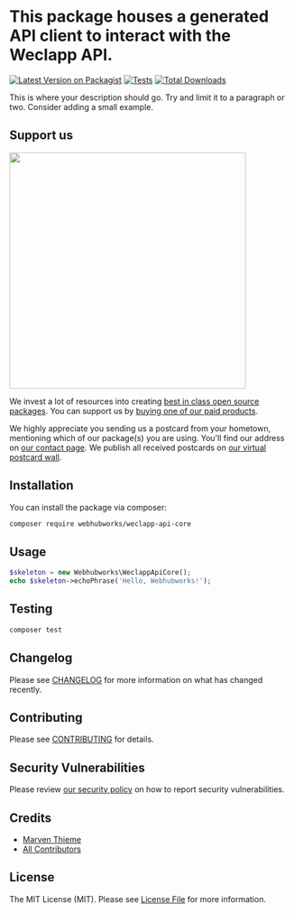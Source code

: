 # This package houses a generated API client to interact with the Weclapp API.

[![Latest Version on Packagist](https://img.shields.io/packagist/v/webhubworks/weclapp-api-core.svg?style=flat-square)](https://packagist.org/packages/webhubworks/weclapp-api-core)
[![Tests](https://img.shields.io/github/actions/workflow/status/webhubworks/weclapp-api-core/run-tests.yml?branch=main&label=tests&style=flat-square)](https://github.com/webhubworks/weclapp-api-core/actions/workflows/run-tests.yml)
[![Total Downloads](https://img.shields.io/packagist/dt/webhubworks/weclapp-api-core.svg?style=flat-square)](https://packagist.org/packages/webhubworks/weclapp-api-core)

This is where your description should go. Try and limit it to a paragraph or two. Consider adding a small example.

## Support us

[<img src="https://github-ads.s3.eu-central-1.amazonaws.com/weclapp-api-core.jpg?t=1" width="419px" />](https://spatie.be/github-ad-click/weclapp-api-core)

We invest a lot of resources into creating [best in class open source packages](https://spatie.be/open-source). You can support us by [buying one of our paid products](https://spatie.be/open-source/support-us).

We highly appreciate you sending us a postcard from your hometown, mentioning which of our package(s) you are using. You'll find our address on [our contact page](https://spatie.be/about-us). We publish all received postcards on [our virtual postcard wall](https://spatie.be/open-source/postcards).

## Installation

You can install the package via composer:

```bash
composer require webhubworks/weclapp-api-core
```

## Usage

```php
$skeleton = new Webhubworks\WeclappApiCore();
echo $skeleton->echoPhrase('Hello, Webhubworks!');
```

## Testing

```bash
composer test
```

## Changelog

Please see [CHANGELOG](CHANGELOG.md) for more information on what has changed recently.

## Contributing

Please see [CONTRIBUTING](https://github.com/spatie/.github/blob/main/CONTRIBUTING.md) for details.

## Security Vulnerabilities

Please review [our security policy](../../security/policy) on how to report security vulnerabilities.

## Credits

- [Marven Thieme](https://github.com/marventhieme)
- [All Contributors](../../contributors)

## License

The MIT License (MIT). Please see [License File](LICENSE.md) for more information.
